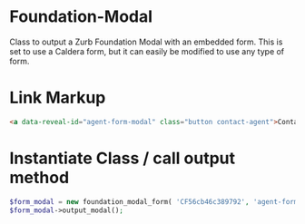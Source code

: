 # Foundation-Modal
Class to output a Zurb Foundation Modal with an embedded form.
This is set to use a Caldera form, but it can easily be modified to use any type of form.

# Link Markup

```html
<a data-reveal-id="agent-form-modal" class="button contact-agent">Contact Me</a>
```

# Instantiate Class / call output method

```php
$form_modal = new foundation_modal_form( 'CF56cb46c389792', 'agent-form-modal', 'Contact Agent' );
$form_modal->output_modal();
```



